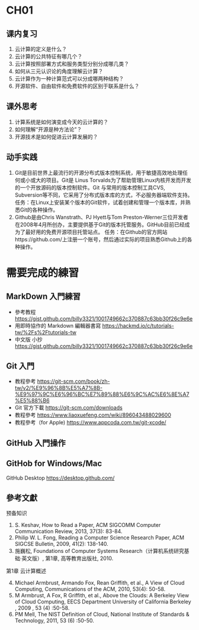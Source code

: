 # CH01

## 课内复习
1.	云计算的定义是什么？
2.	云计算的公共特征有哪几个？
3.	云计算按照部署方式和服务类型分别分成哪几类？
4.	如何从三元认识论的角度理解云计算？
5.	云计算作为一种计算范式可以分成哪两种结构？
6.	开源软件、自由软件和免费软件的区别于联系是什么？

## 课外思考
1.	计算系统是如何演变成今天的云计算的？
2.	如何理解“开源是种方法论”？
3.	开源技术是如何促进云计算发展的？

## 动手实践
1.	Git是目前世界上最流行的开源分布式版本控制系统，用于敏捷高效地处理任何或小或大的项目。Git是 Linus Torvalds为了帮助管理Linux内核开发而开发的一个开放源码的版本控制软件。Git 与常用的版本控制工具CVS, Subversion等不同，它采用了分布式版本库的方式，不必服务器端软件支持。
        任务：在Linux上安装某个版本的Git软件，试着创建和管理一个版本库，并熟悉Git的各种操作。
2.	Github是由Chris Wanstrath、PJ Hyett与Tom Preston-Werner三位开发者在2008年4月所创办，主要提供基于Git的版本托管服务。GitHub目前已经成为了最好用的免费开源项目托管站点。
        任务：在Github的官方网站https://github.com/上注册一个账号，然后通过实际的项目熟悉Github上的各种操作。


# 需要完成的練習

## MarkDown 入門練習
- 參考教程 https://gist.github.com/billy3321/1001749662c370887c63bb30f26c9e6e
- 用即時協作的 Markdown 編輯器書寫 https://hackmd.io/c/tutorials-tw/%2Fs%2Ftutorials-tw
- 中文版 小抄 https://gist.github.com/billy3321/1001749662c370887c63bb30f26c9e6e

## Git 入門  
- 教程參考  https://git-scm.com/book/zh-tw/v2/%E9%96%8B%E5%A7%8B-%E9%97%9C%E6%96%BC%E7%89%88%E6%9C%AC%E6%8E%A7%E5%88%B6
- Git 官方下載 https://git-scm.com/downloads
- 教程參考 https://www.liaoxuefeng.com/wiki/896043488029600 
- 教程參考（for Apple) https://www.appcoda.com.tw/git-xcode/

## GitHub 入門操作  


## GitHob for Windows/Mac 
GitHub Desktop https://desktop.github.com/

## 參考文獻
预备知识
1.	S. Keshav, How to Read a Paper, ACM SIGCOMM Computer Communication Review, 2013, 37(3): 83-84.
2.	Philip W. L. Fong, Reading a Computer Science Research Paper, ACM SIGCSE Bulletin, 2009, 41(2): 138-140.
3.	施巍松, Foundations of Computer Systems Research（计算机系统研究基础·英文版）, 第1章, 高等教育出版社, 2010.

第1章 云计算概述

4.	Michael Armbrust, Armando Fox, Rean Griffith, et al., A View of Cloud Computing, Communications of the ACM, 2010, 53(4): 50-58.
5.	M Armbrust, A Fox, R Griffith, et al., Above the Clouds: A Berkeley View of Cloud Computing, 
EECS Department University of California Berkeley , 2009 , 53 (4) :50-58.
6.	PM Mell, The NIST Definition of Cloud, National Institute of Standards & Technology, 2011, 53 (6) :50-50.
